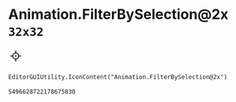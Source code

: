 # Animation.FilterBySelection@2x `32x32`
<img src="/img/Animation.FilterBySelection@2x.png" width=32 height=32>

``` CSharp
EditorGUIUtility.IconContent("Animation.FilterBySelection@2x")
```
```
5496628722178675830
```
